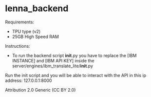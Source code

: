 # lenna_backend

Requirements:
  - TPU type (v2)
  - 25GB High Speed RAM
 
Instructions:
  - To run the backend script __init__.py you have to replace the [IBM INSTANCE] and [IBM API KEY] inside the server/engines/ibm_translate_lite/__init__.py

Run the init script and you will be able to interact with the API in this ip address: 127.0.0.1:8000

Attribution 2.0 Generic (CC BY 2.0) 
